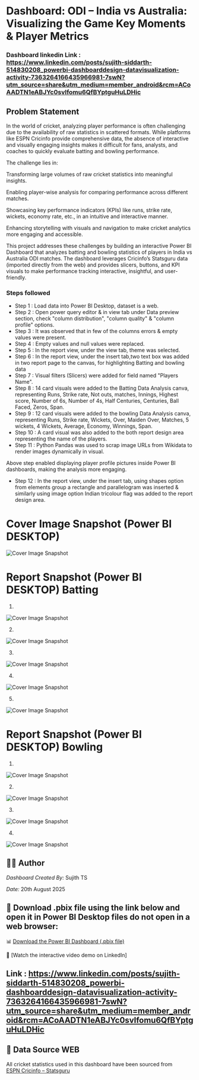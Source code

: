 
# Dashboard: ODI – India vs Australia: Visualizing the Game Key Moments & Player Metrics
    

### Dashboard linkedin Link : https://www.linkedin.com/posts/sujith-siddarth-514830208_powerbi-dashboarddesign-datavisualization-activity-7363264166435966981-7swN?utm_source=share&utm_medium=member_android&rcm=ACoAADTN1eABJYc0svIfomu6QfBYptguHuLDHic

## Problem Statement

In the world of cricket, analyzing player performance is often challenging due to the availability of raw statistics in scattered formats. While platforms like ESPN Cricinfo provide comprehensive data, the absence of interactive and visually engaging insights makes it difficult for fans, analysts, and coaches to quickly evaluate batting and bowling performance.

The challenge lies in:

Transforming large volumes of raw cricket statistics into meaningful insights.

Enabling player-wise analysis for comparing performance across different matches.

Showcasing key performance indicators (KPIs) like runs, strike rate, wickets, economy rate, etc., in an intuitive and interactive manner.

Enhancing storytelling with visuals and navigation to make cricket analytics more engaging and accessible.


This project addresses these challenges by building an interactive Power BI Dashboard that analyzes batting and bowling statistics of players in India vs Australia ODI matches. The dashboard leverages Cricinfo’s Statsguru data (imported directly from the web) and provides slicers, buttons, and KPI visuals to make performance tracking interactive, insightful, and user-friendly.


### Steps followed 

- Step 1 : Load data into Power BI Desktop, dataset is a web.
- Step 2 : Open power query editor & in view tab under Data preview section, check "column distribution", "column quality" & "column profile" options.
- Step 3 : It was observed that in few of the columns errors & empty values were present.
- Step 4 : Empty values and null values were replaced.
- Step 5 : In the report view, under the view tab, theme was selected.
- Step 6 : In the report view, under the insert tab,two text box was added in two report page to the canvas, for highlighting Batting and bowling data 
- Step 7 : Visual filters (Slicers) were added for  field named "Players Name".
- Step 8 : 14 card visuals were added to the Batting Data Analysis canva, representing Runs, Strike rate, Not outs, matches, Innings, Highest score, Number of 6s, Number of 4s, Half Centuries, Centuries, Ball Faced, Zeros, Span. 
- Step 9 : 12 card visuals were added to the bowling Data Analysis canva, representing Runs, Strike rate, Wickets, Over, Maiden Over, Matches, 5 wickets, 4 Wickets, Average, Economy, Winnings, Span.
- Step 10 : A card visual was also added to the both report design area representing the name of the players.
- Step 11 : Python Pandas was used to scrap image URLs from Wikidata to render images dynamically in visual.
  
Above step enabled displaying player profile pictures inside Power BI dashboards, making the analysis more engaging.

- Step 12 : In the report view, under the insert tab, using shapes option from elements group a rectangle and parallelogram was inserted & similarly using image option Indian tricolour flag was added to the report design area.

 # Cover Image Snapshot (Power BI DESKTOP)

![Cover Image Snapshot](https://github.com/Sujith-TS/Power-Bi-dashboard-/raw/main/assets/README-images/Screenshot_2025-08-21_000304.png)

# Report Snapshot (Power BI DESKTOP) Batting
1.
![Cover Image Snapshot](https://github.com/Sujith-TS/Power-Bi-dashboard-/raw/main/assets/README-images/Batting_2025-08-21_004752.png)


2.

![Cover Image Snapshot](https://github.com/Sujith-TS/Power-Bi-dashboard-/raw/main/assets/README-images/Dhoni_Batting_2025-08-21_004945.png)

3.

![Cover Image Snapshot](https://github.com/Sujith-TS/Power-Bi-dashboard-/raw/main/assets/README-images/Harbajan_batting_2025-08-21_004857.png)

4.

![Cover Image Snapshot](https://github.com/Sujith-TS/Power-Bi-dashboard-/raw/main/assets/README-images/Virat_Batting_2025-08-21_004819.png)

5.

![Cover Image Snapshot](https://github.com/Sujith-TS/Power-Bi-dashboard-/raw/main/assets/README-images/Kedar_batting_2025-08-21_004921.png)


# Report Snapshot (Power BI DESKTOP) Bowling

1.

![Cover Image Snapshot](https://github.com/Sujith-TS/Power-Bi-dashboard-/raw/main/assets/README-images/jaspir_2025-08-21_005037.png)

2.

![Cover Image Snapshot](https://github.com/Sujith-TS/Power-Bi-dashboard-/raw/main/assets/README-images/Anil_2025-08-21_005117.png)

3.

![Cover Image Snapshot](https://github.com/Sujith-TS/Power-Bi-dashboard-/raw/main/assets/README-images/jadeja_2025-08-21_005133.png)

4.

![Cover Image Snapshot](https://github.com/Sujith-TS/Power-Bi-dashboard-/raw/main/assets/README-images/Akshar_2025-08-21_005101.png)


## 👨‍💻 Author
*Dashboard Created By:* Sujith TS 

*Date:* 20th August 2025

## 📂 Download .pbix file using the link below and open it in Power BI Desktop files do not open in a web browser:
📊 [Download the Power BI Dashboard (.pbix file)](https://github.com/Sujith-TS/Power-Bi-dashboard-/raw/main/assets/README-images/cricket.pbix)


🎥 [Watch the interactive video demo on LinkedIn] 
## Link : https://www.linkedin.com/posts/sujith-siddarth-514830208_powerbi-dashboarddesign-datavisualization-activity-7363264166435966981-7swN?utm_source=share&utm_medium=member_android&rcm=ACoAADTN1eABJYc0svIfomu6QfBYptguHuLDHic

## 📌 Data Source WEB
All cricket statistics used in this dashboard have been sourced from  
[ESPN Cricinfo – Statsguru](https://stats.espncricinfo.com/)

